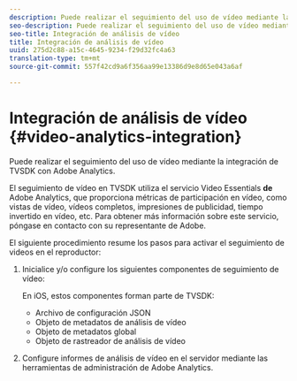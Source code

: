 ```yaml
---
description: Puede realizar el seguimiento del uso de vídeo mediante la integración de TVSDK con Adobe Analytics.
seo-description: Puede realizar el seguimiento del uso de vídeo mediante la integración de TVSDK con Adobe Analytics.
seo-title: Integración de análisis de vídeo
title: Integración de análisis de vídeo
uuid: 275d2c88-a15c-4645-9234-f29d32fc4a63
translation-type: tm+mt
source-git-commit: 557f42cd9a6f356aa99e13386d9e8d65e043a6af

---
```



# Integración de análisis de vídeo {#video-analytics-integration}

Puede realizar el seguimiento del uso de vídeo mediante la integración de TVSDK con Adobe Analytics.

El seguimiento de vídeo en TVSDK utiliza el servicio Video Essentials **de** Adobe Analytics, que proporciona métricas de participación en vídeo, como vistas de vídeo, vídeos completos, impresiones de publicidad, tiempo invertido en vídeo, etc. Para obtener más información sobre este servicio, póngase en contacto con su representante de Adobe.

El siguiente procedimiento resume los pasos para activar el seguimiento de videos en el reproductor:

1. Inicialice y/o configure los siguientes componentes de seguimiento de vídeo:

   En iOS, estos componentes forman parte de TVSDK:

   * Archivo de configuración JSON
   * Objeto de metadatos de análisis de vídeo
   * Objeto de metadatos global
   * Objeto de rastreador de análisis de vídeo

1. Configure informes de análisis de vídeo en el servidor mediante las herramientas de administración de Adobe Analytics.